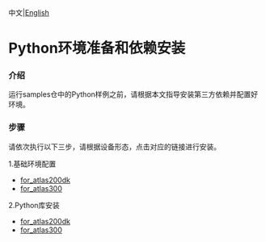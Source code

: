 中文|[English](README_EN.md)
# Python环境准备和依赖安装

### 介绍
运行samples仓中的Python样例之前，请根据本文指导安装第三方依赖并配置好环境。 


### 步骤
请依次执行以下三步，请根据设备形态，点击对应的链接进行安装。

1.基础环境配置
- [for_atlas200dk](./prepare_ENV/README_200DK.md)  
- [for_atlas300](./prepare_ENV/README_300.md)

2.Python库安装
- [for_atlas200dk](./python_ENV/README_200DK.md)  
- [for_atlas300](./python_ENV/README_300.md)


